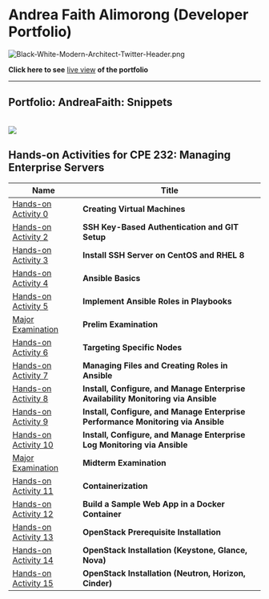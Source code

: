 # Andrea Faith Alimorong (Developer Portfolio)
![Black-White-Modern-Architect-Twitter-Header.png](https://postimg.cc/7GdQtrQ5)

**Click here to see** [live view](https://andreafaith.github.io/) **of the portfolio**
________________________________________________________________________________________

## Portfolio: AndreaFaith: Snippets

<br />

<img src='https://github.com/Roshankrsoni/Roshankrsoni.github.io/blob/master/pagespeed.png?raw=true' />
<br />

## Hands-on Activities for CPE 232: Managing Enterprise Servers

Name | Title
------------ | -------------
[Hands-on Activity 0](https://github.com/andreafaith/CPE232_HOA_0_Alimorong.git) | **Creating Virtual Machines**
[Hands-on Activity 2](https://github.com/andreafaith/CPE232_HOA_2.1_Alimorong.git) | **SSH Key-Based Authentication and GIT Setup**
[Hands-on Activity 3](https://github.com/andreafaith/CPE232_HOA_3.1_Alimorong.git) | **Install SSH Server on CentOS and RHEL 8**
[Hands-on Activity 4](https://github.com/andreafaith/CPE232_HOA_4.1_Alimorong.git) | **Ansible Basics**
[Hands-on Activity 5](https://github.com/andreafaith/CPE232_HOA_5.1_Alimorong.git) | **Implement Ansible Roles in Playbooks**
[Major Examination](https://github.com/andreafaith/CPE232_PRELIMEXAM_Alimorong.git) | **Prelim Examination**
[Hands-on Activity 6](https://github.com/andreafaith/CPE232_HOA_6.1_Alimorong.git) | **Targeting Specific Nodes**
[Hands-on Activity 7](https://github.com/andreafaith/CPE232_HOA_7.1_Alimorong.git) | **Managing Files and Creating Roles in Ansible**
[Hands-on Activity 8](https://github.com/andreafaith/CPE232_HOA_8.1_Alimorong.git) | **Install, Configure, and Manage Enterprise Availability Monitoring via Ansible**
[Hands-on Activity 9](https://github.com/andreafaith/CPE232_HOA_9.1_Alimorong.git) | **Install, Configure, and Manage Enterprise Performance Monitoring via Ansible**
[Hands-on Activity 10](https://github.com/andreafaith/CPE232_HOA_10.1_Alimorong.git) | **Install, Configure, and Manage Enterprise Log Monitoring via Ansible**
[Major Examination](https://github.com/andreafaith/CPE232_HOA_MIDTERMEXAM_Alimorong.git) | **Midterm Examination**
[Hands-on Activity 11](https://github.com/andreafaith/CPE232_HOA_11.1_Alimorong.git) | **Containerization**
[Hands-on Activity 12](https://github.com/andreafaith/CPE232_HOA_12.1_Alimorong.git) | **Build a Sample Web App in a Docker Container**
[Hands-on Activity 13](https://github.com/andreafaith/CPE232_HOA_13.1_Alimorong.git) | **OpenStack Prerequisite Installation**
[Hands-on Activity 14](https://github.com/andreafaith/CPE232_HOA_14.1_Alimorong.git) | **OpenStack Installation (Keystone, Glance, Nova)**
[Hands-on Activity 15](https://github.com/andreafaith/CPE232_HOA_15.1_Alimorong.git) | **OpenStack Installation (Neutron, Horizon, Cinder)**
